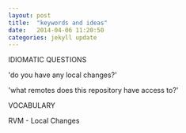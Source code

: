 ```yaml
---
layout: post
title:  "keywords and ideas"
date:   2014-04-06 11:20:50
categories: jekyll update
---
```


IDIOMATIC QUESTIONS

'do you have any local changes?'

'what remotes does this repository have access to?'


VOCABULARY

RVM -
Local Changes 

